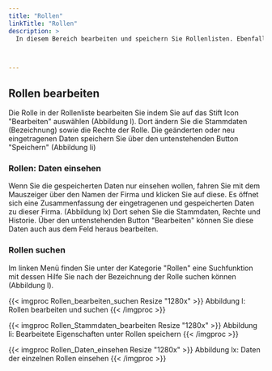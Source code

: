 ```yaml
---
title: "Rollen"
linkTitle: "Rollen"
description: >
  In diesem Bereich bearbeiten und speichern Sie Rollenlisten. Ebenfalls können Sie Rollen neu anlegen oder entfernen und diese bearbeiten und speichern.   
 


---
```

## Rollen bearbeiten
Die Rolle in der Rollenliste bearbeiten Sie indem Sie auf das Stift Icon "Bearbeiten" auswählen (Abbildung l). Dort ändern Sie die Stammdaten (Bezeichnung) sowie die Rechte der Rolle. 
Die geänderten oder neu eingetragenen Daten speichern Sie über den untenstehenden Button "Speichern" (Abbildung li)

### Rollen: Daten einsehen
Wenn Sie die gespeicherten Daten nur einsehen wollen, fahren Sie mit dem Mauszeiger über den Namen der Firma und klicken Sie auf diese. Es öffnet sich eine Zusammenfassung der eingetragenen und gespeicherten Daten zu dieser Firma. (Abbildung lx) Dort sehen Sie die Stammdaten, Rechte und Historie. Über den untenstehenden Button "Bearbeiten" können Sie diese Daten auch aus dem Feld heraus bearbeiten.

### Rollen suchen
Im linken Menü finden Sie unter der Kategorie "Rollen" eine Suchfunktion mit dessen Hilfe Sie nach der Bezeichnung der Rolle suchen können (Abbildung l).

{{< imgproc Rollen_bearbeiten_suchen Resize "1280x" >}}
Abbildung l: Rollen bearbeiten und suchen 
{{< /imgproc >}}

{{< imgproc Rollen_Stammdaten_bearbeiten Resize "1280x" >}}
Abbildung li: Bearbeitete Eigenschaften unter Rollen speichern
{{< /imgproc >}}

{{< imgproc Rollen_Daten_einsehen Resize "1280x" >}}
Abbildung lx: Daten der einzelnen Rollen einsehen
{{< /imgproc >}}

